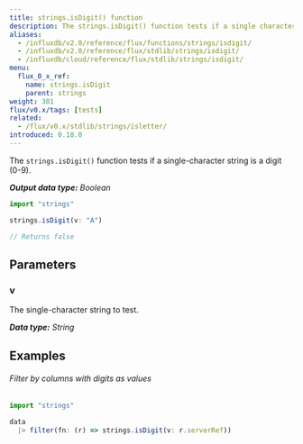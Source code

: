 ```yaml
---
title: strings.isDigit() function
description: The strings.isDigit() function tests if a single character string is a digit (0-9).
aliases:
  - /influxdb/v2.0/reference/flux/functions/strings/isdigit/
  - /influxdb/v2.0/reference/flux/stdlib/strings/isdigit/
  - /influxdb/cloud/reference/flux/stdlib/strings/isdigit/
menu:
  flux_0_x_ref:
    name: strings.isDigit
    parent: strings
weight: 301
flux/v0.x/tags: [tests]
related:
  - /flux/v0.x/stdlib/strings/isletter/
introduced: 0.18.0
---
```


The `strings.isDigit()` function tests if a single-character string is a digit (0-9).

_**Output data type:** Boolean_

```js
import "strings"

strings.isDigit(v: "A")

// Returns false
```

## Parameters

### v
The single-character string to test.

_**Data type:** String_

## Examples

###### Filter by columns with digits as values
```js
import "strings"

data
  |> filter(fn: (r) => strings.isDigit(v: r.serverRef))
```
